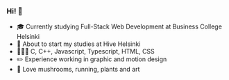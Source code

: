 
### Hi! 👋

- 🎓 Currently studying Full-Stack Web Development at Business College Helsinki
- 🐝 About to start my studies at Hive Helsinki
- 👩🏻‍💻 C, C++, Javascript, Typescript, HTML, CSS
- ✏️ Experience working in graphic and motion design
- 🍄 Love mushrooms, running, plants and art
